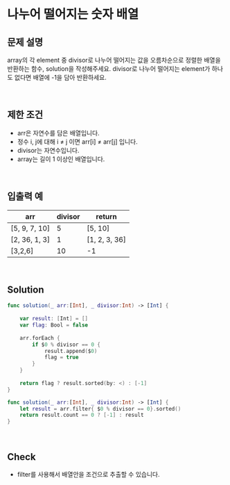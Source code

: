 # 나누어 떨어지는 숫자 배열

## 문제 설명 
array의 각 element 중 divisor로 나누어 떨어지는 값을 오름차순으로 정렬한 배열을 반환하는 함수, solution을 작성해주세요.
divisor로 나누어 떨어지는 element가 하나도 없다면 배열에 -1을 담아 반환하세요.

<br/>

## 제한 조건
- arr은 자연수를 담은 배열입니다.
- 정수 i, j에 대해 i ≠ j 이면 arr[i] ≠ arr[j] 입니다.
- divisor는 자연수입니다.
- array는 길이 1 이상인 배열입니다.

<br/>

## 입출력 예
| arr | divisor | return |
|------|---|---|
|[5, 9, 7, 10]|5|[5, 10]|
|[2, 36, 1, 3]|1|[1, 2, 3, 36]|
|[3,2,6]|10|-1|


<br/>

## Solution

```swift
func solution(_ arr:[Int], _ divisor:Int) -> [Int] {
    
    var result: [Int] = []
    var flag: Bool = false
    
    arr.forEach {
        if $0 % divisor == 0 { 
            result.append($0) 
            flag = true
        }
    }
    
    return flag ? result.sorted(by: <) : [-1]
}
```

```swift
func solution(_ arr:[Int], _ divisor:Int) -> [Int] {
    let result = arr.filter{ $0 % divisor == 0}.sorted()
    return result.count == 0 ? [-1] : result
}

```

<br/>

## Check
- filter를 사용해서 배열안을 조건으로 추출할 수 있습니다.
